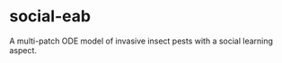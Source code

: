 social-eab
==========

A multi-patch ODE model of invasive insect pests with a social learning aspect.
